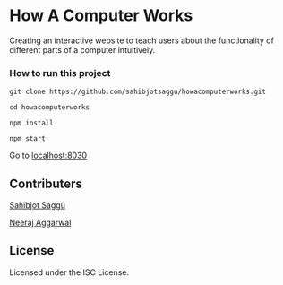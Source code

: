 # How A Computer Works

Creating an interactive website to teach users about the functionality of different parts of a computer intuitively.

### How to run this project

`git clone https://github.com/sahibjotsaggu/howacomputerworks.git`

`cd howacomputerworks`

`npm install`

`npm start`

Go to [localhost:8030](http://localhost:8030)

## Contributers
[Sahibjot Saggu](http://www.sahibjot.me/)

[Neeraj Aggarwal](http://www.neerajaggarwal.com/)

## License
Licensed under the ISC License.
